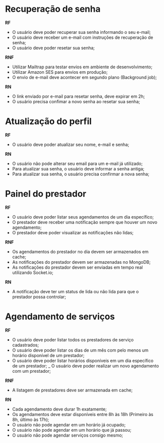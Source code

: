 # Recuperação de senha
**RF**
- O usuário deve poder recuperar sua senha informando o seu e-mail;
- O usuário deve receber um e-mail com instruções de recuperação de senha;
- O usuário deve poder resetar sua senha;

**RNF**
- Utilizar Mailtrap para testar envios em ambiente de desenvolvimento;
- Utilizar Amazon SES para envios em produção;
- O envio de e-mail deve acontecer em segundo plano (Background job);

**RN**
- O link enviado por e-mail para resetar senha, deve expirar em 2h;
- O usuário precisa confimar a novo senha ao resetar sua senha;


# Atualização do perfil
**RF**
- O usuário deve poder atualizar seu nome, e-mail e senha;

**RN**
- O usuário não pode alterar seu email para um e-mail já utilizado;
- Para atualizar sua senha, o usuário deve informar a senha antiga;
- Para atualizar sua senha, o usuário precisa confirmar a nova senha;


# Painel do prestador
**RF**
- O usuário deve poder listar seus agendamentos de um dia específico;
- O prestador deve receber uma notificação sempre que houver um novo agendamento;
- O prestador deve poder visualizar as notificações não lidas;

**RNF**
- Os agendamentos do prestador no dia devem ser armazenados em cache;
- As notificações do prestador devem ser armazenadas no MongoDB;
- As notificações do prestador devem ser enviadas em tempo real utilizando Socket.io;

**RN**
- A notificação deve ter um status de lida ou não lida para que o prestador possa controlar;


# Agendamento de serviços
**RF**
- O usuário deve poder listar todos os prestadores de serviço cadastrados;
- O usuário deve poder listar os dias de um mês com pelo menos um horário disponível de um prestador;
- O usuário deve poder listar horários disponíveis em um dia específico de um prestador;
_ O usuário deve poder realizar um novo agendamento com um prestador;

**RNF**
- A listagem de prestadores deve ser armazenada em cache;

**RN**
- Cada agendamento deve durar 1h exatamente;
- Os agendamentos deve estar disponíveis entre 8h às 18h (Primeiro às 8h, último às 17h);
- O usuário não pode agendar em um horário já ocupado;
- O usuário não pode agendar em um horário que já passou;
- O usuário não pode agendar serviços consigo mesmo;
